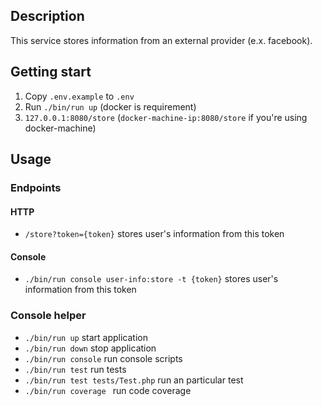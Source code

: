 ## Description
This service stores information from an external provider (e.x. facebook).

## Getting start

1. Copy `.env.example` to `.env`
1. Run `./bin/run up` (docker is requirement)
1. `127.0.0.1:8080/store` (`docker-machine-ip:8080/store` if you're using docker-machine)

## Usage

### Endpoints
#### HTTP
* `/store?token={token}` stores user's information from this token
#### Console
* `./bin/run console user-info:store -t {token}` stores user's information from this token
### Console helper
* `./bin/run up` start application
* `./bin/run down` stop application
* `./bin/run console` run console scripts
* `./bin/run test` run tests
* `./bin/run test tests/Test.php` run an particular test
* `./bin/run coverage ` run code coverage
